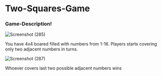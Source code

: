 # Two-Squares-Game

### Game-Description!

![Screenshot (285)](https://user-images.githubusercontent.com/92587188/158901482-5c06ffe0-b3a3-49f4-a33f-0e92292301d1.png)


You have 4x4 boared filled with numbers from 1-16. Players starts covering only two adjacent numbers in turns.

![Screenshot (287)](https://user-images.githubusercontent.com/92587188/158901746-0dfee112-72ed-4a32-8cea-192e057f1c4d.png)


Whoever covers last two possible adjacent numbers wins




